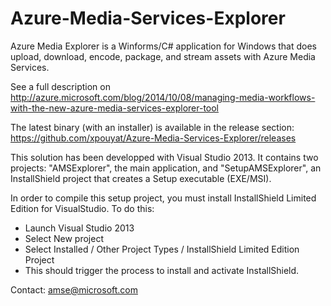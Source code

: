 Azure-Media-Services-Explorer
=============================

Azure Media Explorer is a Winforms/C# application for Windows that does upload, download, encode, package, and stream assets with Azure Media Services.

See a full description on http://azure.microsoft.com/blog/2014/10/08/managing-media-workflows-with-the-new-azure-media-services-explorer-tool

The latest binary (with an installer) is available in the release section: https://github.com/xpouyat/Azure-Media-Services-Explorer/releases

This solution has been developped with Visual Studio 2013. It contains two projects: "AMSExplorer", the main application, and "SetupAMSExplorer", an InstallShield project that creates a Setup executable (EXE/MSI).

In order to compile this setup project, you must install InstallShield Limited Edition for VisualStudio. To do this:
- Launch Visual Studio 2013
- Select New project
- Select Installed / Other Project Types / InstallShield Limited Edition Project
- This should trigger the process to install and activate InstallShield.

Contact: amse@microsoft.com
